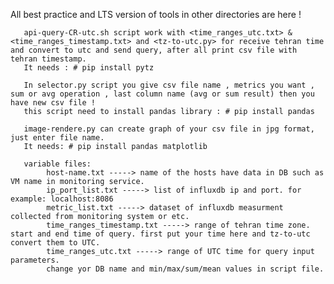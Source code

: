 All best practice and LTS version of tools in other directories are here !
       
       api-query-CR-utc.sh script work with <time_ranges_utc.txt> & <time_ranges_timestamp.txt> and <tz-to-utc.py> for receive tehran time and convert to utc and send query, after all print csv file with tehran timestamp.  
       It needs : # pip install pytz

       In selector.py script you give csv file name , metrics you want , sum or avg operation , last column name (avg or sum result) then you have new csv file ! 
       this script need to install pandas library : # pip install pandas

       image-rendere.py can create graph of your csv file in jpg format, just enter file name.
       It needs: # pip install pandas matplotlib
       
       variable files:               
            host-name.txt -----> name of the hosts have data in DB such as VM name in monitoring service.
            ip_port_list.txt -----> list of influxdb ip and port. for example: localhost:8086
            metric_list.txt -----> dataset of influxdb measurment collected from monitoring system or etc.
            time_ranges_timestamp.txt -----> range of tehran time zone. start and end time of query. first put your time here and tz-to-utc convert them to UTC.
            time_ranges_utc.txt -----> range of UTC time for query input parameters.
            change yor DB name and min/max/sum/mean values in script file.
